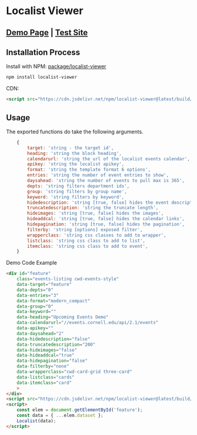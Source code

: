 # Localist Viewer

## [Demo Page](https://philwilliammee.github.io/localist-viewer/docs) | [Test Site](https://philwilliammee.github.io/localist-viewer/coverage/lcov-report/)

## Installation Process

Install with NPM: [package/localist-viewer](https://www.npmjs.com/package/localist-viewer)

```bash
npm install localist-viewer
```

CDN:

```html
<script src="https://cdn.jsdelivr.net/npm/localist-viewer@latest/build/index.js"></script>
```

## Usage

The exported functions do take the following arguments.

```js
    {
        target: 'string - the target id',
        heading: 'string the block heading',
        calendarurl: 'string the url of the localist events calendar',
        apikey: 'string the localist apikey',
        format: 'string the template format 6 options',
        entries: 'string the number of event entries to show',
        daysahead: 'string the number of events to pull max is 365',
        depts: 'string filters department ids',
        group: 'string filters by group name',
        keyword: 'string filters by keyword',
        hidedescription: 'string [true, false] hides the event description',
        truncatedescription: 'string the truncate length',
        hideimages: 'string [true, false] hides the images',
        hideaddcal: 'string [true, false] hides the calendar links',
        hidepagination: 'string [true, false] hides the pagination',
        filterby: 'string [options] exposed filter',
        wrapperclass: 'string css classes to add to wrapper',
        listclass: 'string css class to add to list',
        itemclass: 'string css class to add to event',
    }
```

Demo Code Example

```html
<div id="feature"
    class="events-listing cwd-events-style"
    data-target="feature"
    data-depts="0"
    data-entries="3"
    data-format="modern_compact"
    data-group="0"
    data-keyword=""
    data-heading="Upcoming Events Demo"
    data-calendarurl="//events.cornell.edu/api/2.1/events"
    data-apikey=""
    data-daysahead="2"
    data-hidedescription="false"
    data-truncatedescription="200"
    data-hideimages="false"
    data-hideaddcal="true"
    data-hidepagination="false"
    data-filterby="none"
    data-wrapperclass="cwd-card-grid three-card"
    data-listclass="cards"
    data-itemclass="card"
    >
</div>
<script src="https://cdn.jsdelivr.net/npm/localist-viewer@latest/build/index.js"></script>
<script>
    const elem = document.getElementById('feature');
    const data = { ...elem.dataset };
    Localist(data);
</script>
```
